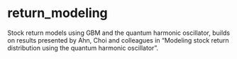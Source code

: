 # return_modeling
Stock return models using GBM and the quantum harmonic oscillator, builds on results presented by Ahn, Choi and colleagues in “Modeling stock return distribution using the quantum harmonic oscillator”.

